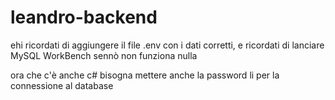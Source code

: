# leandro-backend

ehi ricordati di aggiungere il file .env con i dati corretti, e ricordati di lanciare MySQL WorkBench sennò non funziona nulla


ora che c'è anche c# bisogna mettere anche la password li per la connessione al database
